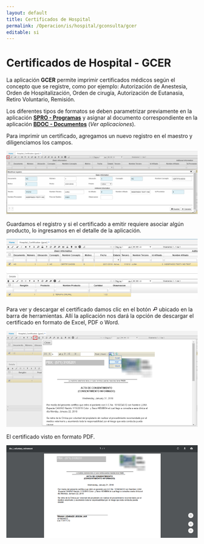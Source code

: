 ```yaml
---
layout: default
title: Certificados de Hospital
permalink: /Operacion/is/hospital/gconsulta/gcer
editable: si
---
```


# Certificados de Hospital - GCER

La aplicación **GCER** permite imprimir certificados médicos según el concepto que se registre, como por ejemplo: Autorización de Anestesia, Orden de Hospitalización, Orden de cirugía, Autorización de Eutanasia, Retiro Voluntario, Remisión.  

Los diferentes tipos de formatos se deben parametrizar previamente en la aplicación [**SPRO - Programas**](http://docs.oasiscom.com/Operacion/cloud/smetadata/spro#parametrización-de-formatos-de-impresión) y asignar al documento correspondiente en la aplicación [**BDOC - Documentos**](http://docs.oasiscom.com/Operacion/common/bsistema/bdoc#parametrización-de-formatos-de-impresión) (_Ver aplicaciones_).  

Para imprimir un certificado, agregamos un nuevo registro en el maestro y diligenciamos los campos.  

![](gcer.png)

Guardamos el registro y si el certificado a emitir requiere asociar algún producto, lo ingresamos en el detalle de la aplicación.  

![](gcer1.png)

Para ver y descargar el certificado damos clic en el botón ![](lupa.png) ubicado en la barra de herramientas. Allí la aplicación nos dará la opción de descargar el certificado en formato de Excel, PDF o Word.  

![](gcer2.png)

El certificado visto en formato PDF.  

![](gcer3.png)
